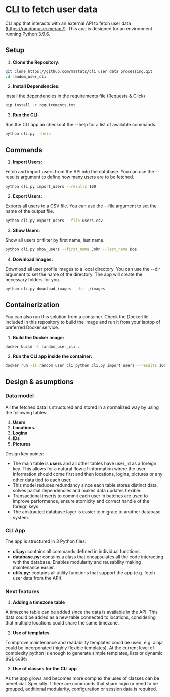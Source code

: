 # CLI to fetch user data
CLI app that interacts with an external API to fetch user data (https://randomuser.me/api/).
This app is designed for an environment running Python 3.9.6. 

## Setup

1. **Clone the Repository:**

```bash
git clone https://github.com/mastats/cli_user_data_processing.git
cd random_user_cli
```

2. **Install Dependencies:**

Install the dependencies in the requirements file (Requests & Click)
```bash 
pip install -r requirements.txt
```

3. **Run the CLI:**

Run the CLI app an checkout the --help for a list of available commands.
```bash
python cli.py --help
```
## Commands

1. **Import Users:**

Fetch and import users from the API into the database. You can use the --results argument to define how many users are to be fetched.
```bash
python cli.py import_users --results 100
```

2. **Export Users:**

Exports all users to a CSV file. You can use the --file argument to set the name of the output file.
```bash
python cli.py export_users --file users.csv
```

3. **Show Users:**

Show all users or filter by first name, last name.
```bash
python cli.py show_users --first_name John --last_name Doe
```

4. **Download Images:**

Download all user profile images to a local directory. You can use the --dir argument to set the name of the directory. The app will create the necessary folders for you. 
```bash
python cli.py download_images --dir ./images
```

## Containerization

You can also run this solution from a container. Check the Dockerfile included in this repository to build the image and run it from your laptop of preferred Docker service.

1. **Build the Docker image:**

```bash
docker build -t random_user_cli .
```

2. **Run the CLI app inside the container:**

```bash
docker run -it random_user_cli python cli.py import_users --results 100
```

## Design & asumptions

### Data model

All the fetched data is structured and stored in a normalized way by using the following tables:

1. **Users**
2. **Locations.**
3. **Logins**
4. **IDs**
5. **Pictures**

Design key points:

* The main table is **users** and all other tables have user_id as a foreign key. This allows for a natural flow of information where the user information should come first and then locations, logins, pictures or any other data tied to each user. 
* This model reduces redundancy since each table stores distinct data, solves partial dependencies and makes data updates flexible.
* Transactional inserts to commit each user in batches are used to improve performance, ensure atomicity and correct handle of the foreign keys.
* The abstracted database layer is easier to migrate to another database system.

### CLI App
The app is structured in 3 Python files:

* **cli.py:** contains all commands defined in individual functions.
* **database.py:** contains a class that encapsulates all the code interacting with the database. Enables modularity and reusability making maintenance easier.
* **utils.py:** contains all utility functions that support the app (e.g. fetch user data from the API).

### Next features
1. **Adding a timezone table**

A timezone table can be added since the data is available in the API. This data could be added as a new table connected to locations, considering that multiple locations could share the same timezone.

2. **Use of templates**

To improve maintenance and readability templates could be used, e.g. Jinja could be incorporated (highly flexible templates). At the current level of complexity python is enough to generate simple templates, lists or dynamic SQL code.

3. **Use of classes for the CLI app**

As the app grows and becomes more complex the uses of classes can be beneficial. Specially if there are commands that share logic or need to be grouped, additional modularity, configuration or session data is required. 